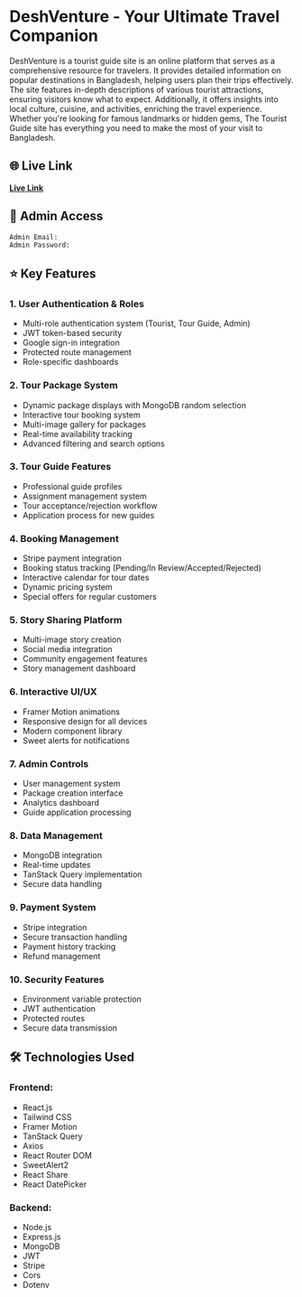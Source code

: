 # DeshVenture - Your Ultimate Travel Companion

DeshVenture is a tourist guide site is an online platform that serves as a comprehensive resource for travelers. It provides detailed information on popular destinations in Bangladesh, helping users plan their trips effectively. The site features in-depth descriptions of various tourist attractions, ensuring visitors know what to expect. Additionally, it offers insights into local culture, cuisine, and activities, enriching the travel experience. Whether you're looking for famous landmarks or hidden gems, The Tourist Guide site has everything you need to make the most of your visit to Bangladesh.

## 🌐 Live Link
[**Live Link**](https://deshventure.netlify.app/)

## 🔑 Admin Access
```
Admin Email: 
Admin Password:
```

## ⭐ Key Features

### 1. User Authentication & Roles
- Multi-role authentication system (Tourist, Tour Guide, Admin)
- JWT token-based security
- Google sign-in integration
- Protected route management
- Role-specific dashboards

### 2. Tour Package System
- Dynamic package displays with MongoDB random selection
- Interactive tour booking system
- Multi-image gallery for packages
- Real-time availability tracking
- Advanced filtering and search options

### 3. Tour Guide Features
- Professional guide profiles
- Assignment management system
- Tour acceptance/rejection workflow
- Application process for new guides

### 4. Booking Management
- Stripe payment integration
- Booking status tracking (Pending/In Review/Accepted/Rejected)
- Interactive calendar for tour dates
- Dynamic pricing system
- Special offers for regular customers

### 5. Story Sharing Platform
- Multi-image story creation
- Social media integration
- Community engagement features
- Story management dashboard

### 6. Interactive UI/UX
- Framer Motion animations
- Responsive design for all devices
- Modern component library
- Sweet alerts for notifications

### 7. Admin Controls
- User management system
- Package creation interface
- Analytics dashboard
- Guide application processing

### 8. Data Management
- MongoDB integration
- Real-time updates
- TanStack Query implementation
- Secure data handling

### 9. Payment System
- Stripe integration
- Secure transaction handling
- Payment history tracking
- Refund management

### 10. Security Features
- Environment variable protection
- JWT authentication
- Protected routes
- Secure data transmission

## 🛠 Technologies Used

### Frontend:
- React.js
- Tailwind CSS
- Framer Motion
- TanStack Query
- Axios
- React Router DOM
- SweetAlert2
- React Share
- React DatePicker

### Backend:
- Node.js
- Express.js
- MongoDB
- JWT
- Stripe
- Cors
- Dotenv
